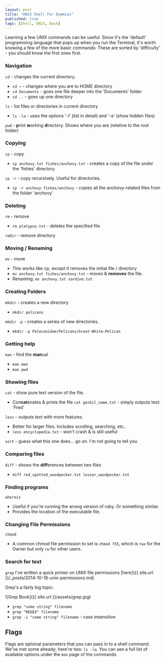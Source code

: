 ```yaml
---
layout: post
title: "UNIX Shell For Dummies"
published: true
tags: [Shell, UNIX, Bash]
---
```

Learning a few UNIX commands can be useful. Since it's the 'default' programming language that pops up when you run the Terminal, it's worth knowing a few of the more basic commands:
These are sorted by 'difficulty' - you should know the first ones first.

### Navigation

`cd` - changes the current directory.

- `cd ~` - changes where you are to HOME directory
- `cd Documents`  - goes one file deeper into the 'Documents' folder
- `cd ..` - goes up one directory

`ls` - list files or directories in current directory

- `ls -la` - uses the options '-l' (list in detail) and '-a' (show hidden files)

`pwd` - **p**rint **w**orking **d**irectory. Shows where you are (relative to the root folder)

### Copying

`cp` - copy

- `cp anchovy.txt fishes/anchovy.txt` - creates a copy of the file under the 'fishes' directory.

`cp -r` - copy recursively. Useful for directories.

- `cp -r anchovy fishes/anchovy` - copies all the anchovy-related files from the folder 'anchovy'

### Deleting

`rm` - remove

- `rm platypus.txt` - deletes the specified file

`rmdir` - remove directory

### Moving / Renaming

`mv` - move

- This works like cp, except it removes the initial file / directory
- `mv anchovy.txt fishes/anchovy.txt` - moves & **removes** the file.
- Renaming: `mv anchovy.txt sardine.txt`

### Creating Folders

`mkdir` - creates a new directory

- `mkdir pelicans`

`mkdir -p` - creates a series of new directories.

- `mkdir -p Pelecanidae/Pelicans/Great-White-Pelican`

### Getting help

`man` - find the **man**ual

- `man man`
- `man pwd`

### Showing files

`cat` - show pure text version of the file.

- Con**cat**enates & prints the file
`cat gerbil_name.txt` - simply outputs text: 'Fred'

`less` - outputs text with more features.

- Better for larger files. Includes scrolling, searching, etc..
- `less encyclopedia.txt` - won't crash & is still useful

`sort` - guess what this one does... go on. I'm not going to tell you.

### Comparing files

`diff` - shows the **diff**erences between two files

- `diff red_spotted_woodpecker.txt lesser_woodpecker.txt`

### Finding programs

`whereis`

- Useful if you're running the wrong version of ruby. Or something similar.
- Provides the location of the executable file.

### Changing File Permissions

`chmod`

- A common chmod file permission to set is `chmod 755`, which is `rwx` for the Owner but only `rw` for other users.

### Search for text

`grep`
I've written a quick primer on UNIX file permissions [here]({{ site.url }}/_posts/2014-10-18-unix-permissions.md)

Grep's a fairly big topic:

![Grep Book]({{ site.url }}/assets/grep.jpg)

- `grep "some string" filename`
- `grep "REGEX" filename`
- `grep -i "some string" filename` - case insensitive


## Flags

Flags are optional parameters that you can pass in to a shell command. We've met some already; here're two: `ls -la`. You can see a full list of available options under the `man` page of the commands.

